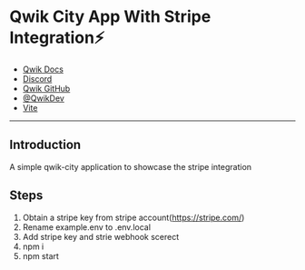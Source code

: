 # Qwik City App With Stripe Integration⚡️

- [Qwik Docs](https://qwik.builder.io/)
- [Discord](https://qwik.builder.io/chat)
- [Qwik GitHub](https://github.com/BuilderIO/qwik)
- [@QwikDev](https://twitter.com/QwikDev)
- [Vite](https://vitejs.dev/)

---
## Introduction
A simple qwik-city application to showcase the stripe integration
## Steps
1. Obtain a stripe key from stripe account(https://stripe.com/)
2. Rename example.env to .env.local
3. Add stripe key and strie webhook scerect
4. npm i
5. npm start
